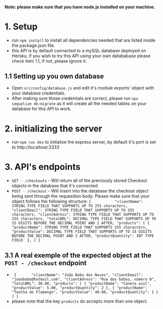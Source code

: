 #### Note: please make sure that you have node.js installed on your machine. 


# 1. Setup
* run `npm install` to install all dependencies needed that are listed inside the package.json file.
* this API  is by default connected to a mySQL database deployed on Heroku, if you wish to try this API using your own datababase please check item 1.1, if not, please ignore it.
## 1.1 Setting up you own database
* Open `src/config/database.js` and edit it's module exports' object with your database credentials. 
* After making sure those credentials are correct, please run `npx sequelize db:migrate` as it will create all the needed tables on your database for this API to work. 
# 2. initializing the server
* run `npm run dev` to initialize the express server, by default it's port is set to http://localhost:3333
# 3. API's endpoints
* `GET - /checkouts` -  Will return all of the previously stored Checkout objects in the database that it's connected.
* `POST - /checkout` - Will insert into the database the checkout object being sent through the requesition body. Please make sure that your object follows the following structure: `{           "clientName": STRING TYPE FIELD THAT SUPPORTS UP TO 255 characters,
            "clientEmail": STRING TYPE FIELD THAT SUPPORTS UP TO 255 characters,
            "clientAdress": STRING TYPE FIELD THAT SUPPORTS UP TO 255 characters,
            "totalBRL": DECIMAL TYPE FIELD THAT SUPPORTS UP TO 15 DIGITS BEFORE THE DECIMAL POINT AND 2 AFTER,
            "products": [
                {
                    "productName": STRING TYPE FIELD THAT SUPPORTS 255 characters,
                    "productValue": DECIMAL TYPE FIELD THAT SUPPORTS UP TO 15 DIGITS BEFORE THE DECIMAL POINT AND 2 AFTER,
                    "productQuantity": INT TYPE FIELD 
                },
            ]
}`
## 3.1 A real exemple of the expected object at the `POST - /checkout` endpoint
* ` {       "clientName": "João Bobo das Neves",
            "clientEmail": "joaobobo@hotmail.com",
            "clientAdress": "Rua dos bobos, número 0",
            "totalBRL": 50.00,
            "products": [
                {
                    "productName": "Caneta azul",
                    "productValue": 5.00,
                    "productQuantity": 2
                },
                 {
                    "productName": "Toalha do Flamengo",
                    "productValue": 40.00,
                    "productQuantity": 1
                }
            ]
}`
* please note that the key `products` do accepts more than one object.
